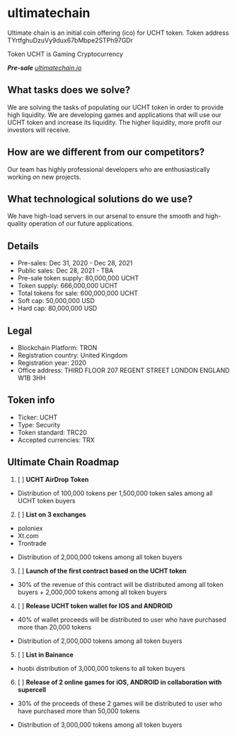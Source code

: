 # ultimatechain
Ultimate chain is an initial coin offering (ico) for UCHT token. Token address TYrtfghuDzuVy9dux67bMbpe2STPh97GDr

Token UCHT is Gaming Cryptocurrency

_**Pre-sale** [ultimatechain.io](ultimatechain.io)_

## What tasks does we solve?
We are solving the tasks of populating our UCHT token in order to provide high liquidity. We are developing games and applications that will use our UCHT token and increase its liquidity. The higher liquidity, more profit our investors will receive.

## How are we different from our competitors?
Our team has highly professional developers who are enthusiastically working on new projects.

## What technological solutions do we use?
We have high-load servers in our arsenal to ensure the smooth and high-quality operation of our future applications.

## Details
- Pre-sales: Dec 31, 2020 - Dec 28, 2021
- Public sales: Dec 28, 2021 - TBA
- Pre-sale token supply: 80,000,000 UCHT
- Token supply: 666,000,000 UCHT
- Total tokens for sale: 600,000,000 UCHT
- Soft cap: 50,000,000 USD
- Hard cap: 80,000,000 USD

## Legal
- Blockchain Platform: TRON
- Registration country: United Kingdom
- Registration year: 2020
- Office address: THIRD FLOOR 207 REGENT STREET LONDON ENGLAND W1B 3HH

## Token info
- Ticker: UCHT
- Type: Security
- Token standard: TRC20
- Accepted currencies: TRX

## Ultimate Chain Roadmap

1. [ ] **UCHT AirDrop Token**
* Distribution of 100,000 tokens per 1,500,000 token sales among all UCHT token buyers

2. [ ] **List on 3 exchanges**
* poloniex
* Xt.com
* Trontrade
+ Distribution of 2,000,000 tokens among all token buyers

3. [ ] **Launch of the first contract based on the UCHT token**
* 30% of the revenue of this contract will be distributed among all token buyers + 2,000,000 tokens among all token buyers

4. [ ] **Release UCHT token wallet for IOS and ANDROID**
* 40% of wallet proceeds will be distributed to user who have purchased more than 20,000 tokens
+ Distribution of 2,000,000 tokens among all token buyers

5. [ ] **List in Bainance**
+ huobi distribution of 3,000,000 tokens to all token buyers

6. [ ] **Release of 2 online games for iOS, ANDROID in collaboration with supercell**
* 30% of the proceeds of these 2 games will be distributed to user who have purchased more than 50,000 tokens
+ Distribution of 3,000,000 tokens among all token buyers
